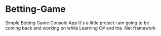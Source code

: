 # Betting-Game
Simple Betting Game Console App
It's a little project i am going to be coming back and working on while Learning C# and the .Net framework
